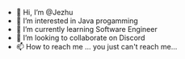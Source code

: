 - 👋 Hi, I’m @Jezhu
- 👀 I’m interested in Java progamming
- 🌱 I’m currently learning Software Engineer
- 💞️ I’m looking to collaborate on Discord
- 📫 How to reach me ... you just can't reach me...

<!---
Kill-cpp/Kill-cpp is a ✨ special ✨ repository because its `README.md` (this file) appears on your GitHub profile.
You can click the Preview link to take a look at your changes.
--->

